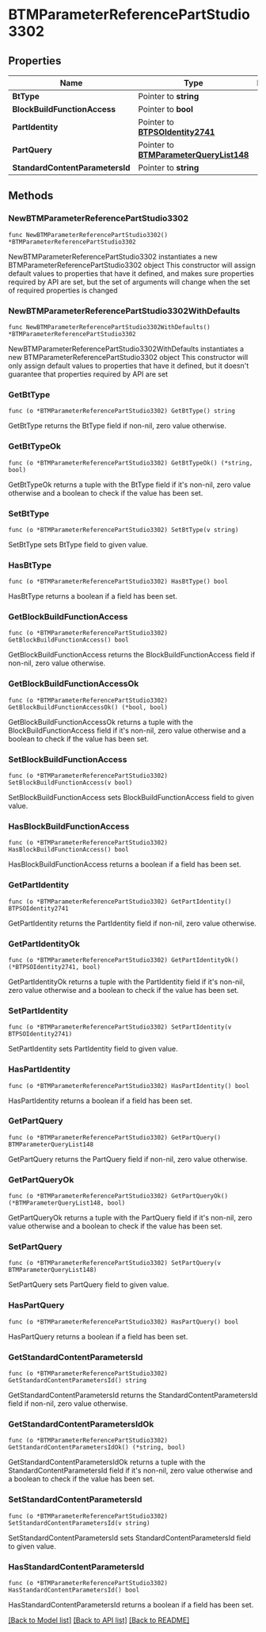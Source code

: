 # BTMParameterReferencePartStudio3302

## Properties

Name | Type | Description | Notes
------------ | ------------- | ------------- | -------------
**BtType** | Pointer to **string** |  | [optional] 
**BlockBuildFunctionAccess** | Pointer to **bool** |  | [optional] 
**PartIdentity** | Pointer to [**BTPSOIdentity2741**](BTPSOIdentity2741.md) |  | [optional] 
**PartQuery** | Pointer to [**BTMParameterQueryList148**](BTMParameterQueryList148.md) |  | [optional] 
**StandardContentParametersId** | Pointer to **string** |  | [optional] 

## Methods

### NewBTMParameterReferencePartStudio3302

`func NewBTMParameterReferencePartStudio3302() *BTMParameterReferencePartStudio3302`

NewBTMParameterReferencePartStudio3302 instantiates a new BTMParameterReferencePartStudio3302 object
This constructor will assign default values to properties that have it defined,
and makes sure properties required by API are set, but the set of arguments
will change when the set of required properties is changed

### NewBTMParameterReferencePartStudio3302WithDefaults

`func NewBTMParameterReferencePartStudio3302WithDefaults() *BTMParameterReferencePartStudio3302`

NewBTMParameterReferencePartStudio3302WithDefaults instantiates a new BTMParameterReferencePartStudio3302 object
This constructor will only assign default values to properties that have it defined,
but it doesn't guarantee that properties required by API are set

### GetBtType

`func (o *BTMParameterReferencePartStudio3302) GetBtType() string`

GetBtType returns the BtType field if non-nil, zero value otherwise.

### GetBtTypeOk

`func (o *BTMParameterReferencePartStudio3302) GetBtTypeOk() (*string, bool)`

GetBtTypeOk returns a tuple with the BtType field if it's non-nil, zero value otherwise
and a boolean to check if the value has been set.

### SetBtType

`func (o *BTMParameterReferencePartStudio3302) SetBtType(v string)`

SetBtType sets BtType field to given value.

### HasBtType

`func (o *BTMParameterReferencePartStudio3302) HasBtType() bool`

HasBtType returns a boolean if a field has been set.

### GetBlockBuildFunctionAccess

`func (o *BTMParameterReferencePartStudio3302) GetBlockBuildFunctionAccess() bool`

GetBlockBuildFunctionAccess returns the BlockBuildFunctionAccess field if non-nil, zero value otherwise.

### GetBlockBuildFunctionAccessOk

`func (o *BTMParameterReferencePartStudio3302) GetBlockBuildFunctionAccessOk() (*bool, bool)`

GetBlockBuildFunctionAccessOk returns a tuple with the BlockBuildFunctionAccess field if it's non-nil, zero value otherwise
and a boolean to check if the value has been set.

### SetBlockBuildFunctionAccess

`func (o *BTMParameterReferencePartStudio3302) SetBlockBuildFunctionAccess(v bool)`

SetBlockBuildFunctionAccess sets BlockBuildFunctionAccess field to given value.

### HasBlockBuildFunctionAccess

`func (o *BTMParameterReferencePartStudio3302) HasBlockBuildFunctionAccess() bool`

HasBlockBuildFunctionAccess returns a boolean if a field has been set.

### GetPartIdentity

`func (o *BTMParameterReferencePartStudio3302) GetPartIdentity() BTPSOIdentity2741`

GetPartIdentity returns the PartIdentity field if non-nil, zero value otherwise.

### GetPartIdentityOk

`func (o *BTMParameterReferencePartStudio3302) GetPartIdentityOk() (*BTPSOIdentity2741, bool)`

GetPartIdentityOk returns a tuple with the PartIdentity field if it's non-nil, zero value otherwise
and a boolean to check if the value has been set.

### SetPartIdentity

`func (o *BTMParameterReferencePartStudio3302) SetPartIdentity(v BTPSOIdentity2741)`

SetPartIdentity sets PartIdentity field to given value.

### HasPartIdentity

`func (o *BTMParameterReferencePartStudio3302) HasPartIdentity() bool`

HasPartIdentity returns a boolean if a field has been set.

### GetPartQuery

`func (o *BTMParameterReferencePartStudio3302) GetPartQuery() BTMParameterQueryList148`

GetPartQuery returns the PartQuery field if non-nil, zero value otherwise.

### GetPartQueryOk

`func (o *BTMParameterReferencePartStudio3302) GetPartQueryOk() (*BTMParameterQueryList148, bool)`

GetPartQueryOk returns a tuple with the PartQuery field if it's non-nil, zero value otherwise
and a boolean to check if the value has been set.

### SetPartQuery

`func (o *BTMParameterReferencePartStudio3302) SetPartQuery(v BTMParameterQueryList148)`

SetPartQuery sets PartQuery field to given value.

### HasPartQuery

`func (o *BTMParameterReferencePartStudio3302) HasPartQuery() bool`

HasPartQuery returns a boolean if a field has been set.

### GetStandardContentParametersId

`func (o *BTMParameterReferencePartStudio3302) GetStandardContentParametersId() string`

GetStandardContentParametersId returns the StandardContentParametersId field if non-nil, zero value otherwise.

### GetStandardContentParametersIdOk

`func (o *BTMParameterReferencePartStudio3302) GetStandardContentParametersIdOk() (*string, bool)`

GetStandardContentParametersIdOk returns a tuple with the StandardContentParametersId field if it's non-nil, zero value otherwise
and a boolean to check if the value has been set.

### SetStandardContentParametersId

`func (o *BTMParameterReferencePartStudio3302) SetStandardContentParametersId(v string)`

SetStandardContentParametersId sets StandardContentParametersId field to given value.

### HasStandardContentParametersId

`func (o *BTMParameterReferencePartStudio3302) HasStandardContentParametersId() bool`

HasStandardContentParametersId returns a boolean if a field has been set.


[[Back to Model list]](../README.md#documentation-for-models) [[Back to API list]](../README.md#documentation-for-api-endpoints) [[Back to README]](../README.md)


